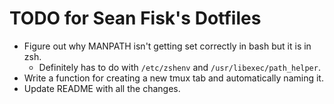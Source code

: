 TODO for Sean Fisk's Dotfiles
=============================

* Figure out why MANPATH isn't getting set correctly in bash but it is in zsh.
    * Definitely has to do with `/etc/zshenv` and `/usr/libexec/path_helper`.
* Write a function for creating a new tmux tab and automatically naming it.
* Update README with all the changes.

